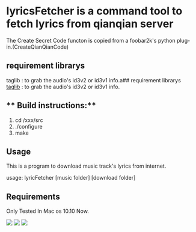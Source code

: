 # lyricsFetcher is a command tool to fetch lyrics from qianqian server
  The Create Secret Code functon is copied from a foobar2k's python plug-in.(CreateQianQianCode)

## requirement librarys
taglib : to grab the audio's id3v2 or id3v1 info.a## requirement librarys
  [taglib](http://taglib.github.io) : to grab the audio's id3v2 or id3v1 info.


## ** Build instructions:**
1. cd /xxx/src
2. ./configure
3. make



##  Usage
This is a program to download music track's lyrics from internet.

usage: lyricFetcher [music folder] [download folder] 

## Requirements
Only Tested In Mac os 10.10 Now.

![](https://github.com/liaogang/lyricsFetcher/blob/master/images/a.png)
![](https://github.com/liaogang/lyricsFetcher/blob/master/images/b.png)
![](https://github.com/liaogang/lyricsFetcher/blob/master/images/r.png)
